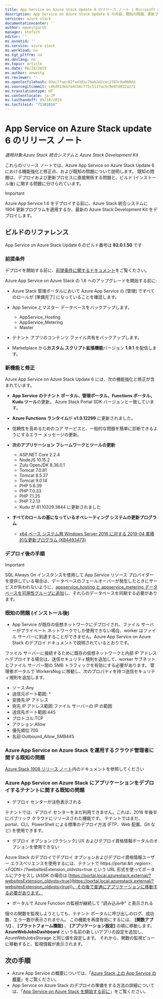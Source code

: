 ```yaml
---
title: App Service on Azure Stack Update 6 のリリース ノート | Microsoft Docs
description: App Service on Azure Stack Update 6 の内容、既知の問題、更新プログラムをダウンロードする場所について説明します。
services: azure-stack
documentationcenter: ''
author: apwestgarth
manager: stefsch
editor: ''
ms.assetid: ''
ms.service: azure-stack
ms.workload: na
ms.tgt_pltfrm: na
ms.devlang: na
ms.topic: article
ms.date: 06/24/2019
ms.author: anwestg
ms.reviewer: ''
ms.openlocfilehash: 93ec7faec82fad101c7bab2d2cec2783c8a060da
ms.sourcegitcommit: c46d913ebfa4cb6c775c5117ac5c9e87d032a271
ms.translationtype: HT
ms.contentlocale: ja-JP
ms.lasthandoff: 09/18/2019
ms.locfileid: "71101016"
---
```

# <a name="app-service-on-azure-stack-update-6-release-notes"></a>App Service on Azure Stack update 6 のリリース ノート

*適用対象:Azure Stack 統合システムと Azure Stack Development Kit*

これらのリリース ノートでは、Azure App Service on Azure Stack Update 6 における機能強化と修正点、および既知の問題について説明します。 既知の問題は、デプロイおよび更新プロセスに直接関係する問題と、ビルド (インストール後) に関する問題に分けられています。

> [!IMPORTANT]
> Azure App Service 1.6 をデプロイする前に、Azure Stack 統合システムに 1904 更新プログラムを適用するか、最新の Azure Stack Development Kit をデプロイします。


## <a name="build-reference"></a>ビルドのリファレンス

App Service on Azure Stack Update 6 のビルド番号は **82.0.1.50** です

### <a name="prerequisites"></a>前提条件

デプロイを開始する前に、[前提条件に関するドキュメント](azure-stack-app-service-before-you-get-started.md)をご覧ください。

Azure App Service on Azure Stack の 1.6 へのアップグレードを開始する前に:

- Azure Stack 管理ポータルにおいて Azure App Service の [管理] ですべてのロールが [準備完了] になっていることを確認します。

- App Service とマスター データベースをバックアップします。
  - AppService_Hosting
  - AppService_Metering
  - Master

- テナント アプリのコンテンツ ファイル共有をバックアップします。

- Marketplace から**カスタム スクリプト拡張機能**バージョン **1.9.1** を配信します。

### <a name="new-features-and-fixes"></a>新機能と修正

Azure App Service on Azure Stack Update 6 には、次の機能強化と修正が含まれています。

- **App Service のテナント ポータル、管理ポータル、Functions ポータル、Kudu ツール**の更新。 Azure Stack Portal SDK バージョンと一致しています。

- **Azure Functions ランタイム**が **v1.0.12299** に更新されました。

- 信頼性を高めるためのコア サービスと、一般的な問題を簡単に診断できるようにするエラー メッセージの更新。

- **次のアプリケーション フレームワークとツールの更新**:
  - ASP.NET Core 2.2.4
  - NodeJS 10.15.2
  - Zulu OpenJDK 8.36.0.1
  - Tomcat 7.0.81
  - Tomcat 8.5.37
  - Tomcat 9.0.14
  - PHP 5.6.39
  - PHP 7.0.33
  - PHP 7.1.25
  - PHP 7.2.13
  - Kudu が 81.10329.3844 に更新されました

- **すべてのロールの基になっているオペレーティング システムの更新プログラム**:
  - [x64 ベース システム用 Windows Server 2016 に対する 2019-04 累積的な更新プログラム (KB4493473)](https://support.microsoft.com/help/4493473/windows-10-update-kb4493473)

### <a name="post-deployment-steps"></a>デプロイ後の手順

> [!IMPORTANT]
> SQL Always On インスタンスを使用して App Service リソース プロバイダーを提供している場合は、データベースのフェールオーバーが発生したときにサービスが失われないように、[appservice_hosting と appservice_metering データベースを可用性グループに追加](https://docs.microsoft.com/sql/database-engine/availability-groups/windows/availability-group-add-a-database)し、それらのデータベースを同期する必要があります。

### <a name="known-issues-post-installation"></a>既知の問題 (インストール後)

- App Service が既存の仮想ネットワークにデプロイされ、ファイル サーバーがプライベート ネットワークでしか使用できない場合、worker はファイル サーバーに到達することができません。Azure App Service on Azure Stack のデプロイ ドキュメントで説明されているとおりです。

ファイル サーバーに接続するために既存の仮想ネットワークと内部 IP アドレスへデプロイする場合は、送信セキュリティ規則を追加して、worker サブネットとファイル サーバー間の SMB トラフィックを有効にする必要があります。 管理者ポータルで WorkersNsg に移動し、次のプロパティを持つ送信セキュリティ規則を追加します。
 * ソース:Any
 * 送信元ポート範囲: *
 * 変換先:IP アドレス
 * 宛先 IP アドレス範囲:ファイル サーバーの IP の範囲
 * 送信先ポート範囲:445
 * プロトコル:TCP
 * アクション:Allow
 * 優先順位:700
 * 名前:Outbound_Allow_SMB445

### <a name="known-issues-for-cloud-admins-operating-azure-app-service-on-azure-stack"></a>Azure App Service on Azure Stack を運用するクラウド管理者に関する既知の問題

[Azure Stack 1908 リリース ノート](/azure-stack/operator/release-notes?view=azs-1908)内のドキュメントを参照してください

### <a name="known-issues-for-tenants-deploying-applications-on-azure-app-service-on-azure-stack"></a>Azure App Service on Azure Stack にアプリケーションをデプロイするテナントに関する既知の問題

- デプロイ センターが淡色表示される

テナントでは、デプロイ センターをまだ利用できません。これは、2018 年後半にパブリック クラウドにリリースされた機能です。  テナントではまだ、portal、CLI、PowerShell による標準のデプロイ方法 (FTP、Web 配置、Git など) を使用できます。

- デプロイ オプション (クラシック) UX およびデプロイ資格情報ポータルのオプションを使用できない

Azure Stack のデプロイでデプロイ オプションおよびデプロイ資格情報ユーザー エクスペリエンスを使用するには、テナントで https://portal.&lt ;*region*&gt;.&lt;*FQDN*&gt; /?websitesExtension_oldvsts=true という URL 形式を使ってポータルにアクセスし (ASDK の場合は [https://portal.local.azurestack.external/?websitesExtension_oldvsts=true](https://portal.local.azurestack.external/?websitesExtension_oldvsts=true))、その後で普通にアプリケーションに移動する必要があります。

- ポータルで Azure Function の監視が継続して "読み込み中" と表示される

個々の関数を監視しようとしても、テナント ポータルに呼び出しのログ、成功数、エラー数が表示されません。  この機能を再度有効にするには、 **[関数アプリ]** 、 **[プラットフォーム機能]** 、 **[アプリケーション設定]** の順に移動します。  **AzureWebJobsDashboard** という名前の新しいアプリの設定を追加し、AzureWebJobsStorage と同じ値を設定します。  それから、関数の監視ビューに移動すると、監視情報が表示されます。

## <a name="next-steps"></a>次の手順

- Azure App Service の概要については、「[Azure Stack 上の App Service の概要](azure-stack-app-service-overview.md)」をご覧ください。
- App Service on Azure Stack のデプロイの準備をする方法の詳細については、「[App Service on Azure Stack を開始する前に](azure-stack-app-service-before-you-get-started.md)」をご覧ください。
